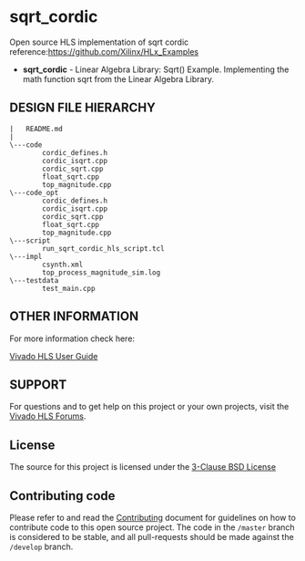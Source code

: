 # sqrt_cordic
Open source HLS implementation of sqrt cordic
reference:https://github.com/Xilinx/HLx_Examples

- **sqrt_cordic** - Linear Algebra Library: Sqrt() Example.
Implementing the math function sqrt from the Linear Algebra Library.

## DESIGN FILE HIERARCHY

	|   README.md
	|   
	\---code
			cordic_defines.h
			cordic_isqrt.cpp
			cordic_sqrt.cpp
			float_sqrt.cpp
			top_magnitude.cpp
	\---code_opt
			cordic_defines.h
			cordic_isqrt.cpp
			cordic_sqrt.cpp
			float_sqrt.cpp
			top_magnitude.cpp
	\---script
			run_sqrt_cordic_hls_script.tcl
	\---impl
			csynth.xml
			top_process_magnitude_sim.log
	\---testdata
			test_main.cpp


## OTHER INFORMATION

For more information check here: 

[Vivado HLS User Guide][]

## SUPPORT

For questions and to get help on this project or your own projects, visit the [Vivado HLS Forums][]. 

## License
The source for this project is licensed under the [3-Clause BSD License][]

## Contributing code
Please refer to and read the [Contributing][] document for guidelines on how to contribute code to this open source project. The code in the `/master` branch is considered to be stable, and all pull-requests should be made against the `/develop` branch.

[Contributing]: CONTRIBUTING.md 
[3-Clause BSD License]: LICENSE.md
[Vivado HLS Forums]: https://forums.xilinx.com/t5/High-Level-Synthesis-HLS/bd-p/hls 
[Vivado HLS User Guide]: http://www.xilinx.com/support/documentation/sw_manuals/xilinx2015_4/ug902-vivado-high-level-synthesis.pdf
